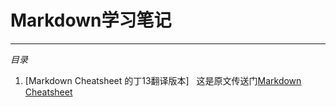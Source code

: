 # Markdown学习笔记
---
*目录*
1. [Markdown Cheatsheet 的丁13翻译版本]
   这是原文传送门[Markdown Cheatsheet][2]

[1]: ./
[2]: https://github.com/adam-p/markdown-here/wiki/Markdown-Cheatsheet
